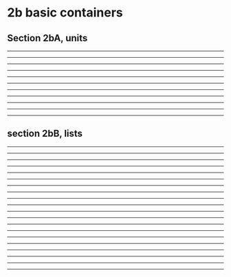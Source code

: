 2b basic containers
===================

Section 2bA, units
------------------

------------------------------------------------------------------------

------------------------------------------------------------------------

------------------------------------------------------------------------


------------------------------------------------------------------------


------------------------------------------------------------------------

------------------------------------------------------------------------

------------------------------------------------------------------------

------------------------------------------------------------------------

------------------------------------------------------------------------

------------------------------------------------------------------------

------------------------------------------------------------------------

section 2bB, lists
------------------

----------------------------------------------------------------------

------------------------------------------------------------------------

------------------------------------------------------------------------

------------------------------------------------------------------------

-------------------------------------------------------------

------------------------------------------------------------------------

------------------------------------------------------------------------

------------------------------------------------------------------------

------------------------------------------------------------------------

------------------------------------------------------------------------

------------------------------------------------------------------------

------------------------------------------------------------------------

------------------------------------------------------------------------

------------------------------------------------------------------------

------------------------------------------------------------------------

------------------------------------------------------------------------

------------------------------------------------------------------------

------------------------------------------------------------------------

------------------------------------------------------------------------

------------------------------------------------------------------------

